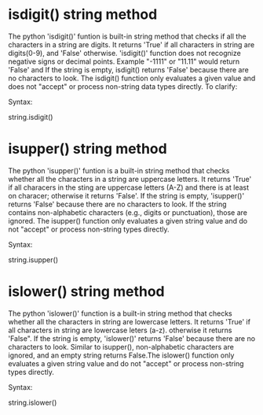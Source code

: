 # isdigit() string method

The python 'isdigit()' funtion is built-in string method that checks if all the characters in a string are digits. It returns 'True' if all characters in string are digits(0-9), and 'False' otherwise. 'isdigit()' function does not recognize negative signs or decimal points. Example "-1111" or "11.11" would return 'False' and If the string is empty, isdigit() returns 'False' because there are no characters to look. The isdigit() function only evaluates a given value and does not "accept" or process non-string data types directly. To clarify:


Syntax:

string.isdigit()

# isupper() string method

The python 'isupper()' funtion is a built-in string method that checks whether all the characters in a string are uppercase letters. It returns 'True' if all characers in the sting are uppercase letters (A-Z) and there is at least on characer; otherwise it returns 'False'. If the string is empty, 'isupper()' returns 'False' because there are no characters to look. If the string contains non-alphabetic characters (e.g., digits or punctuation), those are ignored. The isupper() function only evaluates a given string value and do not "accept" or process non-string types directly.


Syntax:

string.isupper()

# islower() string method

The python 'islower()' function is a built-in string method that checks whether all the characters in string are lowercase letters. It returns 'True' if all characters in string are lowercase leters (a-z). otherwise it returns 'False". If the string is  empty, 'islower()' returns 'False' because there are no characters to look. Similar to isupper(), non-alphabetic characters are ignored, and an empty string returns False.The islower() function only evaluates a given string value and do not "accept" or process non-string types directly.


Syntax:

string.islower()

